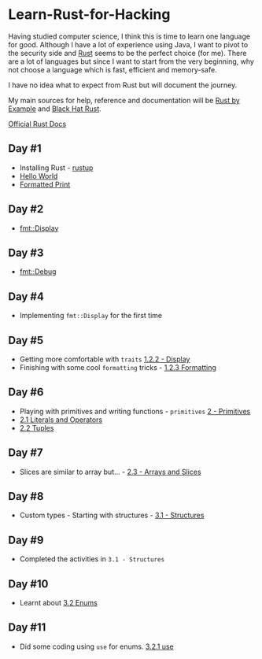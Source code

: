 # Learn-Rust-for-Hacking
Having studied computer science, I think this is time to learn one language for good. Although I have a lot of experience using Java, I want to pivot to the security side and [Rust](https://www.rust-lang.org/) seems to be the perfect choice (for me). There are a lot of languages but since I want to start from the very beginning, why not choose a language which is fast, efficient and memory-safe.

I have no idea what to expect from Rust but will document the journey.

My main sources for help, reference and documentation will be [Rust by Example](https://doc.rust-lang.org/rust-by-example/) and [Black Hat Rust](https://kerkour.com/black-hat-rust).

[Official Rust Docs](https://doc.rust-lang.org/std/)

## Day #1
- Installing Rust - [rustup](https://rustup.rs/)
- [Hello World](https://doc.rust-lang.org/rust-by-example/hello.html)
- [Formatted Print](https://doc.rust-lang.org/rust-by-example/hello/print.html)

## Day #2
- [fmt::Display](https://doc.rust-lang.org/rust-by-example/hello/print/print_display/testcase_list.html)

## Day #3
- [fmt::Debug](https://doc.rust-lang.org/rust-by-example/hello/print/print_debug.html)

## Day #4
- Implementing `fmt::Display` for the first time

## Day #5
- Getting more comfortable with `traits` [1.2.2 - Display](https://doc.rust-lang.org/rust-by-example/hello/print/print_display.html)
- Finishing with some cool `formatting` tricks - [1.2.3 Formatting](https://doc.rust-lang.org/rust-by-example/hello/print/fmt.html)

## Day #6
- Playing with primitives and writing functions - `primitives` [2 - Primitives](https://doc.rust-lang.org/rust-by-example/primitives.html)
- [2.1 Literals and Operators](https://doc.rust-lang.org/rust-by-example/primitives/literals.html)
- [2.2 Tuples](https://doc.rust-lang.org/rust-by-example/primitives/tuples.html)

## Day #7
- Slices are similar to array but... - [2.3 - Arrays and Slices](https://doc.rust-lang.org/rust-by-example/primitives/array.html)

## Day #8
- Custom types - Starting with structures - [3.1 - Structures](https://doc.rust-lang.org/rust-by-example/custom_types/structs.html)

## Day #9
- Completed the activities in `3.1 - Structures`

## Day #10
- Learnt about [3.2 Enums](https://doc.rust-lang.org/rust-by-example/custom_types/enum.html)

## Day #11
- Did some coding using ```use``` for enums. [3.2.1 use](https://doc.rust-lang.org/stable/rust-by-example/custom_types/enum/enum_use.html)